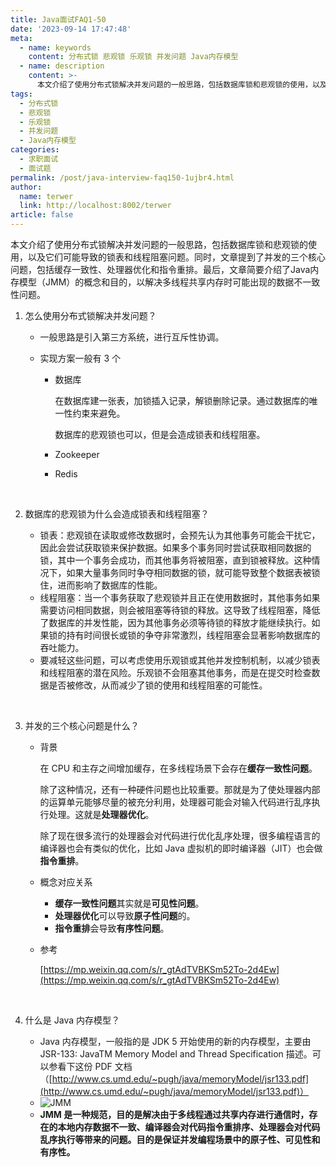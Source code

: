 ```yaml
---
title: Java面试FAQ1-50
date: '2023-09-14 17:47:48'
meta:
  - name: keywords
    content: 分布式锁 悲观锁 乐观锁 并发问题 Java内存模型
  - name: description
    content: >-
      本文介绍了使用分布式锁解决并发问题的一般思路，包括数据库锁和悲观锁的使用，以及它们可能导致的锁表和线程阻塞问题。同时，文章提到了并发的三个核心问题，包括缓存一致性、处理器优化和指令重排。最后，文章简要介绍了Java内存模型（JMM）的概念和目的，以解决多线程共享内存时可能出现的数据不一致性问题。
tags:
  - 分布式锁
  - 悲观锁
  - 乐观锁
  - 并发问题
  - Java内存模型
categories:
  - 求职面试
  - 面试题
permalink: /post/java-interview-faq150-1ujbr4.html
author:
  name: terwer
  link: http://localhost:8002/terwer
article: false
---
```

本文介绍了使用分布式锁解决并发问题的一般思路，包括数据库锁和悲观锁的使用，以及它们可能导致的锁表和线程阻塞问题。同时，文章提到了并发的三个核心问题，包括缓存一致性、处理器优化和指令重排。最后，文章简要介绍了Java内存模型（JMM）的概念和目的，以解决多线程共享内存时可能出现的数据不一致性问题。

<!-- more -->




1. 怎么使用分布式锁解决并发问题？

   * 一般思路是引入第三方系统，进行互斥性协调。
   * 实现方案一般有 3 个

     * 数据库

       在数据库建一张表，加锁插入记录，解锁删除记录。通过数据库的唯一性约束来避免。

       数据库的悲观锁也可以，但是会造成锁表和线程阻塞。
     * Zookeeper
     * Redis

‍

2. 数据库的悲观锁为什么会造成锁表和线程阻塞？

   * 锁表：悲观锁在读取或修改数据时，会预先认为其他事务可能会干扰它，因此会尝试获取锁来保护数据。如果多个事务同时尝试获取相同数据的锁，其中一个事务会成功，而其他事务将被阻塞，直到锁被释放。这种情况下，如果大量事务同时争夺相同数据的锁，就可能导致整个数据表被锁住，进而影响了数据库的性能。
   * 线程阻塞：当一个事务获取了悲观锁并且正在使用数据时，其他事务如果需要访问相同数据，则会被阻塞等待锁的释放。这导致了线程阻塞，降低了数据库的并发性能，因为其他事务必须等待锁的释放才能继续执行。如果锁的持有时间很长或锁的争夺非常激烈，线程阻塞会显著影响数据库的吞吐能力。
   * 要减轻这些问题，可以考虑使用乐观锁或其他并发控制机制，以减少锁表和线程阻塞的潜在风险。乐观锁不会阻塞其他事务，而是在提交时检查数据是否被修改，从而减少了锁的使用和线程阻塞的可能性。

‍

3. 并发的三个核心问题是什么？

   * 背景

     在 CPU 和主存之间增加缓存，在多线程场景下会存在**缓存一致性问题**。

     除了这种情况，还有一种硬件问题也比较重要。那就是为了使处理器内部的运算单元能够尽量的被充分利用，处理器可能会对输入代码进行乱序执行处理。这就是**处理器优化**。

     除了现在很多流行的处理器会对代码进行优化乱序处理，很多编程语言的编译器也会有类似的优化，比如 Java 虚拟机的即时编译器（JIT）也会做**指令重排**。
   * 概念对应关系

     * **缓存一致性问题**其实就是**可见性问题**。
     * **处理器优化**可以导致**原子性问题**的。
     * **指令重排**会导致**有序性问题**。
   * 参考

     [https://mp.weixin.qq.com/s/r_gtAdTVBKSm52To-2d4Ew](https://mp.weixin.qq.com/s/r_gtAdTVBKSm52To-2d4Ew)

‍

4. 什么是 Java 内存模型？

   * Java 内存模型，一般指的是 JDK 5 开始使用的新的内存模型，主要由 JSR-133: JavaTM Memory Model and Thread Specification 描述。可以参看下这份 PDF 文档（[http://www.cs.umd.edu/~pugh/java/memoryModel/jsr133.pdf](http://www.cs.umd.edu/~pugh/java/memoryModel/jsr133.pdf)）
   * ​![JMM](https://img1.terwer.space/api/public/202309142209481.png "Java内存模型")​
   * **JMM 是一种规范，目的是解决由于多线程通过共享内存进行通信时，存在的本地内存数据不一致、编译器会对代码指令重排序、处理器会对代码乱序执行等带来的问题。目的是保证并发编程场景中的原子性、可见性和有序性。**
